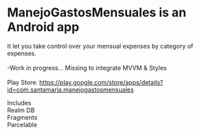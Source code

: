 # ManejoGastosMensuales is an Android app
It let you take control over your mensual expenses by category of expenses.
<br><br>
-Work in progress... Missing to integrate MVVM & Styles
<br><br>
Play Store: https://play.google.com/store/apps/details?id=com.santamaria.manejogastosmensuales

Includes
<br>Realm DB
<br>Fragments
<br>Parcelable
